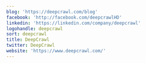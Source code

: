 ```yaml
---
blog: 'https://deepcrawl.com/blog'
facebook: 'http://facebook.com/deepcrawlHD'
linkedin: 'https://linkedin.com/company/deepcrawl'
logohandle: deepcrawl
sort: deepcrawl
title: DeepCrawl
twitter: DeepCrawl
website: 'https://www.deepcrawl.com/'
---
```

